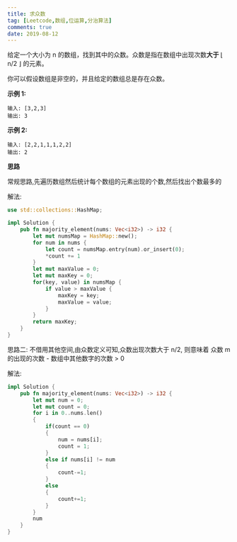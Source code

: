 ```yaml
---
title: 求众数
tag: [Leetcode,数组,位运算,分治算法]
comments: true
date: 2019-08-12
---
```






给定一个大小为 n 的数组，找到其中的众数。众数是指在数组中出现次数**大于** ⌊ n/2 ⌋ 的元素。

你可以假设数组是非空的，并且给定的数组总是存在众数。

**示例 1:**

```
输入: [3,2,3]
输出: 3
```

**示例 2:**

```
输入: [2,2,1,1,1,2,2]
输出: 2
```

**思路**

常规思路,先遍历数组然后统计每个数组的元素出现的个数,然后找出个数最多的

解法:

```rust
use std::collections::HashMap;

impl Solution {
    pub fn majority_element(nums: Vec<i32>) -> i32 {
        let mut numsMap = HashMap::new();
        for num in nums {
            let count = numsMap.entry(num).or_insert(0);
            *count += 1
        }
        let mut maxValue = 0;
        let mut maxKey = 0;
        for(key, value) in numsMap {
            if value > maxValue {
                maxKey = key;
                maxValue = value;
            }
        }
        return maxKey;
    }
}
```

思路二: 不借用其他空间,由众数定义可知,众数出现次数大于 n/2, 则意味着 众数 m 的出现的次数 - 数组中其他数字的次数 > 0

解法:

```rust
impl Solution {
    pub fn majority_element(nums: Vec<i32>) -> i32 {
        let mut num = 0;
        let mut count = 0;
        for i in 0..nums.len()
        {
            if(count == 0)
            {
                num = nums[i];
                count = 1;
            }
            else if nums[i] != num
            {
                count-=1;
            }
            else
            {
                count+=1;
            }
        }
        num
    }
}
```
